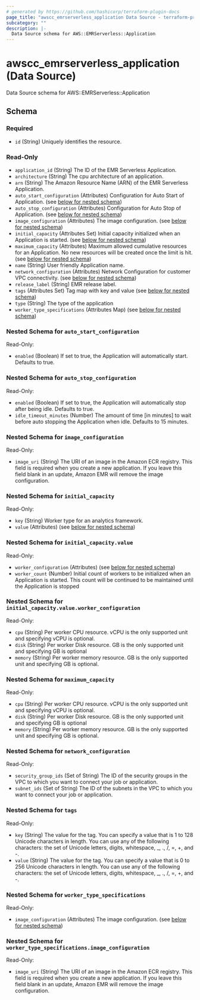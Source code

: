 ```yaml
---
# generated by https://github.com/hashicorp/terraform-plugin-docs
page_title: "awscc_emrserverless_application Data Source - terraform-provider-awscc"
subcategory: ""
description: |-
  Data Source schema for AWS::EMRServerless::Application
---
```


# awscc_emrserverless_application (Data Source)

Data Source schema for AWS::EMRServerless::Application



<!-- schema generated by tfplugindocs -->
## Schema

### Required

- `id` (String) Uniquely identifies the resource.

### Read-Only

- `application_id` (String) The ID of the EMR Serverless Application.
- `architecture` (String) The cpu architecture of an application.
- `arn` (String) The Amazon Resource Name (ARN) of the EMR Serverless Application.
- `auto_start_configuration` (Attributes) Configuration for Auto Start of Application. (see [below for nested schema](#nestedatt--auto_start_configuration))
- `auto_stop_configuration` (Attributes) Configuration for Auto Stop of Application. (see [below for nested schema](#nestedatt--auto_stop_configuration))
- `image_configuration` (Attributes) The image configuration. (see [below for nested schema](#nestedatt--image_configuration))
- `initial_capacity` (Attributes Set) Initial capacity initialized when an Application is started. (see [below for nested schema](#nestedatt--initial_capacity))
- `maximum_capacity` (Attributes) Maximum allowed cumulative resources for an Application. No new resources will be created once the limit is hit. (see [below for nested schema](#nestedatt--maximum_capacity))
- `name` (String) User friendly Application name.
- `network_configuration` (Attributes) Network Configuration for customer VPC connectivity. (see [below for nested schema](#nestedatt--network_configuration))
- `release_label` (String) EMR release label.
- `tags` (Attributes Set) Tag map with key and value (see [below for nested schema](#nestedatt--tags))
- `type` (String) The type of the application
- `worker_type_specifications` (Attributes Map) (see [below for nested schema](#nestedatt--worker_type_specifications))

<a id="nestedatt--auto_start_configuration"></a>
### Nested Schema for `auto_start_configuration`

Read-Only:

- `enabled` (Boolean) If set to true, the Application will automatically start. Defaults to true.


<a id="nestedatt--auto_stop_configuration"></a>
### Nested Schema for `auto_stop_configuration`

Read-Only:

- `enabled` (Boolean) If set to true, the Application will automatically stop after being idle. Defaults to true.
- `idle_timeout_minutes` (Number) The amount of time [in minutes] to wait before auto stopping the Application when idle. Defaults to 15 minutes.


<a id="nestedatt--image_configuration"></a>
### Nested Schema for `image_configuration`

Read-Only:

- `image_uri` (String) The URI of an image in the Amazon ECR registry. This field is required when you create a new application. If you leave this field blank in an update, Amazon EMR will remove the image configuration.


<a id="nestedatt--initial_capacity"></a>
### Nested Schema for `initial_capacity`

Read-Only:

- `key` (String) Worker type for an analytics framework.
- `value` (Attributes) (see [below for nested schema](#nestedatt--initial_capacity--value))

<a id="nestedatt--initial_capacity--value"></a>
### Nested Schema for `initial_capacity.value`

Read-Only:

- `worker_configuration` (Attributes) (see [below for nested schema](#nestedatt--initial_capacity--value--worker_configuration))
- `worker_count` (Number) Initial count of workers to be initialized when an Application is started. This count will be continued to be maintained until the Application is stopped

<a id="nestedatt--initial_capacity--value--worker_configuration"></a>
### Nested Schema for `initial_capacity.value.worker_configuration`

Read-Only:

- `cpu` (String) Per worker CPU resource. vCPU is the only supported unit and specifying vCPU is optional.
- `disk` (String) Per worker Disk resource. GB is the only supported unit and specifying GB is optional
- `memory` (String) Per worker memory resource. GB is the only supported unit and specifying GB is optional.




<a id="nestedatt--maximum_capacity"></a>
### Nested Schema for `maximum_capacity`

Read-Only:

- `cpu` (String) Per worker CPU resource. vCPU is the only supported unit and specifying vCPU is optional.
- `disk` (String) Per worker Disk resource. GB is the only supported unit and specifying GB is optional
- `memory` (String) Per worker memory resource. GB is the only supported unit and specifying GB is optional.


<a id="nestedatt--network_configuration"></a>
### Nested Schema for `network_configuration`

Read-Only:

- `security_group_ids` (Set of String) The ID of the security groups in the VPC to which you want to connect your job or application.
- `subnet_ids` (Set of String) The ID of the subnets in the VPC to which you want to connect your job or application.


<a id="nestedatt--tags"></a>
### Nested Schema for `tags`

Read-Only:

- `key` (String) The value for the tag. You can specify a value that is 1 to 128 Unicode characters in length. You can use any of the following characters: the set of Unicode letters, digits, whitespace, _, ., /, =, +, and -.
- `value` (String) The value for the tag. You can specify a value that is 0 to 256 Unicode characters in length. You can use any of the following characters: the set of Unicode letters, digits, whitespace, _, ., /, =, +, and -.


<a id="nestedatt--worker_type_specifications"></a>
### Nested Schema for `worker_type_specifications`

Read-Only:

- `image_configuration` (Attributes) The image configuration. (see [below for nested schema](#nestedatt--worker_type_specifications--image_configuration))

<a id="nestedatt--worker_type_specifications--image_configuration"></a>
### Nested Schema for `worker_type_specifications.image_configuration`

Read-Only:

- `image_uri` (String) The URI of an image in the Amazon ECR registry. This field is required when you create a new application. If you leave this field blank in an update, Amazon EMR will remove the image configuration.


